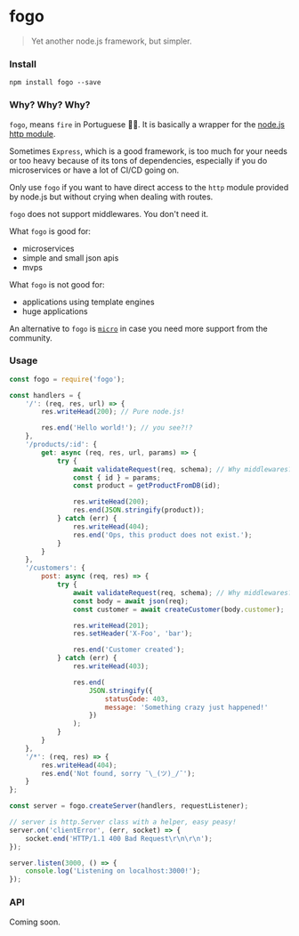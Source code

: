 # fogo

> Yet another node.js framework, but simpler.

### Install

```
npm install fogo --save
```

### Why? Why? Why?

`fogo`, means `fire` in Portuguese 🤷‍♀️. It is basically a wrapper for the [node.js http module](https://nodejs.org/api/http.html#http_class_http_server).

Sometimes `Express`, which is a good framework, is too much for your needs or too heavy because of its tons of dependencies, especially if you do microservices or have a lot of CI/CD going on.

Only use `fogo` if you want to have direct access to the `http` module provided by node.js but without crying when dealing with routes.

`fogo` does not support middlewares. You don't need it.

What `fogo` is good for:

-   microservices
-   simple and small json apis
-   mvps

What `fogo` is not good for:

-   applications using template engines
-   huge applications

An alternative to `fogo` is [`micro`](https://github.com/zeit/micro) in case you need more support from the community.

### Usage

```js
const fogo = require('fogo');

const handlers = {
    '/': (req, res, url) => {
        res.writeHead(200); // Pure node.js!

        res.end('Hello world!'); // you see?!?
    },
    '/products/:id': {
        get: async (req, res, url, params) => {
            try {
                await validateRequest(req, schema); // Why middlewares? :)
                const { id } = params;
                const product = getProductFromDB(id);

                res.writeHead(200);
                res.end(JSON.stringify(product));
            } catch (err) {
                res.writeHead(404);
                res.end('Ops, this product does not exist.');
            }
        }
    },
    '/customers': {
        post: async (req, res) => {
            try {
                await validateRequest(req, schema); // Why middlewares? :)
                const body = await json(req);
                const customer = await createCustomer(body.customer);

                res.writeHead(201);
                res.setHeader('X-Foo', 'bar');

                res.end('Customer created');
            } catch (err) {
                res.writeHead(403);

                res.end(
                    JSON.stringify({
                        statusCode: 403,
                        message: 'Something crazy just happened!'
                    })
                );
            }
        }
    },
    '/*': (req, res) => {
        res.writeHead(404);
        res.end('Not found, sorry ¯\_(ツ)_/¯');
    }
};

const server = fogo.createServer(handlers, requestListener);

// server is http.Server class with a helper, easy peasy!
server.on('clientError', (err, socket) => {
    socket.end('HTTP/1.1 400 Bad Request\r\n\r\n');
});

server.listen(3000, () => {
    console.log('Listening on localhost:3000!');
});
```

### API

Coming soon.